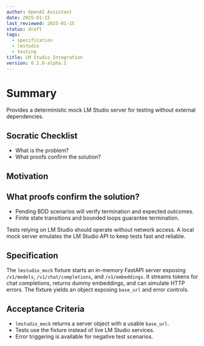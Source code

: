 ```yaml
---
author: OpenAI Assistant
date: 2025-01-15
last_reviewed: 2025-01-15
status: draft
tags:
  - specification
  - lmstudio
  - testing
title: LM Studio Integration
version: 0.1.0-alpha.1
---
```


# Summary

Provides a deterministic mock LM Studio server for testing without external dependencies.

## Socratic Checklist
- What is the problem?
- What proofs confirm the solution?

## Motivation

## What proofs confirm the solution?
- Pending BDD scenarios will verify termination and expected outcomes.
- Finite state transitions and bounded loops guarantee termination.


Tests relying on LM Studio should operate without network access. A local mock server emulates the LM Studio API to keep tests fast and reliable.

## Specification

The `lmstudio_mock` fixture starts an in-memory FastAPI server exposing `/v1/models`, `/v1/chat/completions`, and `/v1/embeddings`. It streams tokens for chat completions, returns dummy embeddings, and can simulate HTTP errors. The fixture yields an object exposing `base_url` and error controls.

## Acceptance Criteria

- `lmstudio_mock` returns a server object with a usable `base_url`.
- Tests use the fixture instead of live LM Studio services.
- Error triggering is available for negative test scenarios.
